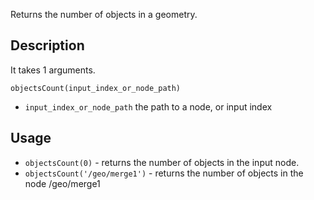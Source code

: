 Returns the number of objects in a geometry.


## Description

It takes 1 arguments.

`objectsCount(input_index_or_node_path)`

- `input_index_or_node_path` the path to a node, or input index

## Usage

- `objectsCount(0)` - returns the number of objects in the input node.
- `objectsCount('/geo/merge1')` - returns the number of objects in the node /geo/merge1

